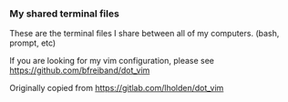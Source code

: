 ### My shared terminal files
These are the terminal files I share between all of my computers. (bash, prompt, etc)

If you are looking for my vim configuration, please see https://github.com/bfreiband/dot_vim

Originally copied from https://gitlab.com/lholden/dot_vim
